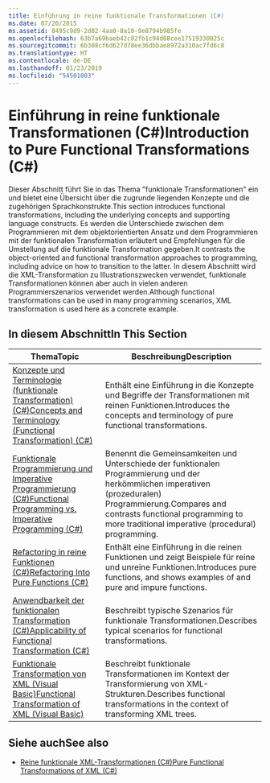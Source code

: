 ```yaml
---
title: Einführung in reine funktionale Transformationen (C#)
ms.date: 07/20/2015
ms.assetid: 8495c9d9-2d02-4aa0-8a10-9e8794b985fe
ms.openlocfilehash: 63b7a69baeb42c82fb1c94d08cee17519330025c
ms.sourcegitcommit: 6b308cf6d627d78ee36dbbae8972a310ac7fd6c8
ms.translationtype: HT
ms.contentlocale: de-DE
ms.lasthandoff: 01/23/2019
ms.locfileid: "54501803"
---
```

# <a name="introduction-to-pure-functional-transformations-c"></a><span data-ttu-id="56f8e-102">Einführung in reine funktionale Transformationen (C#)</span><span class="sxs-lookup"><span data-stu-id="56f8e-102">Introduction to Pure Functional Transformations (C#)</span></span>
<span data-ttu-id="56f8e-103">Dieser Abschnitt führt Sie in das Thema "funktionale Transformationen" ein und bietet eine Übersicht über die zugrunde liegenden Konzepte und die zugehörigen Sprachkonstrukte.</span><span class="sxs-lookup"><span data-stu-id="56f8e-103">This section introduces functional transformations, including the underlying concepts and supporting language constructs.</span></span> <span data-ttu-id="56f8e-104">Es werden die Unterschiede zwischen dem Programmieren mit dem objektorientierten Ansatz und dem Programmieren mit der funktionalen Transformation erläutert und Empfehlungen für die Umstellung auf die funktionale Transformation gegeben.</span><span class="sxs-lookup"><span data-stu-id="56f8e-104">It contrasts the object-oriented and functional transformation approaches to programming, including advice on how to transition to the latter.</span></span> <span data-ttu-id="56f8e-105">In diesem Abschnitt wird die XML-Transformation zu Illustrationszwecken verwendet, funktionale Transformationen können aber auch in vielen anderen Programmierszenarios verwendet werden.</span><span class="sxs-lookup"><span data-stu-id="56f8e-105">Although functional transformations can be used in many programming scenarios, XML transformation is used here as a concrete example.</span></span>  
  
## <a name="in-this-section"></a><span data-ttu-id="56f8e-106">In diesem Abschnitt</span><span class="sxs-lookup"><span data-stu-id="56f8e-106">In This Section</span></span>  
  
|<span data-ttu-id="56f8e-107">Thema</span><span class="sxs-lookup"><span data-stu-id="56f8e-107">Topic</span></span>|<span data-ttu-id="56f8e-108">Beschreibung</span><span class="sxs-lookup"><span data-stu-id="56f8e-108">Description</span></span>|  
|-----------|-----------------|  
|[<span data-ttu-id="56f8e-109">Konzepte und Terminologie (funktionale Transformation) (C#)</span><span class="sxs-lookup"><span data-stu-id="56f8e-109">Concepts and Terminology (Functional Transformation) (C#)</span></span>](../../../../csharp/programming-guide/concepts/linq/concepts-and-terminology-functional-transformation.md)|<span data-ttu-id="56f8e-110">Enthält eine Einführung in die Konzepte und Begriffe der Transformationen mit reinen Funktionen.</span><span class="sxs-lookup"><span data-stu-id="56f8e-110">Introduces the concepts and terminology of pure functional transformations.</span></span>|  
|[<span data-ttu-id="56f8e-111">Funktionale Programmierung und Imperative Programmierung (C#)</span><span class="sxs-lookup"><span data-stu-id="56f8e-111">Functional Programming vs. Imperative Programming (C#)</span></span>](../../../../csharp/programming-guide/concepts/linq/functional-programming-vs-imperative-programming.md)|<span data-ttu-id="56f8e-112">Benennt die Gemeinsamkeiten und Unterschiede der funktionalen Programmierung und der herkömmlichen imperativen (prozeduralen) Programmierung.</span><span class="sxs-lookup"><span data-stu-id="56f8e-112">Compares and contrasts functional programming to more traditional imperative (procedural) programming.</span></span>|  
|[<span data-ttu-id="56f8e-113">Refactoring in reine Funktionen (C#)</span><span class="sxs-lookup"><span data-stu-id="56f8e-113">Refactoring Into Pure Functions (C#)</span></span>](../../../../csharp/programming-guide/concepts/linq/refactoring-into-pure-functions.md)|<span data-ttu-id="56f8e-114">Enthält eine Einführung in die reinen Funktionen und zeigt Beispiele für reine und unreine Funktionen.</span><span class="sxs-lookup"><span data-stu-id="56f8e-114">Introduces pure functions, and shows examples of and pure and impure functions.</span></span>|  
|[<span data-ttu-id="56f8e-115">Anwendbarkeit der funktionalen Transformation (C#)</span><span class="sxs-lookup"><span data-stu-id="56f8e-115">Applicability of Functional Transformation (C#)</span></span>](../../../../csharp/programming-guide/concepts/linq/applicability-of-functional-transformation.md)|<span data-ttu-id="56f8e-116">Beschreibt typische Szenarios für funktionale Transformationen.</span><span class="sxs-lookup"><span data-stu-id="56f8e-116">Describes typical scenarios for functional transformations.</span></span>|  
|[<span data-ttu-id="56f8e-117">Funktionale Transformation von XML (Visual Basic)</span><span class="sxs-lookup"><span data-stu-id="56f8e-117">Functional Transformation of XML (Visual Basic)</span></span>](../../../../visual-basic/programming-guide/concepts/linq/functional-transformation-of-xml.md)|<span data-ttu-id="56f8e-118">Beschreibt funktionale Transformationen im Kontext der Transformierung von XML-Strukturen.</span><span class="sxs-lookup"><span data-stu-id="56f8e-118">Describes functional transformations in the context of transforming XML trees.</span></span>|  
  
## <a name="see-also"></a><span data-ttu-id="56f8e-119">Siehe auch</span><span class="sxs-lookup"><span data-stu-id="56f8e-119">See also</span></span>

- [<span data-ttu-id="56f8e-120">Reine funktionale XML-Transformationen (C#)</span><span class="sxs-lookup"><span data-stu-id="56f8e-120">Pure Functional Transformations of XML (C#)</span></span>](../../../../csharp/programming-guide/concepts/linq/pure-functional-transformations-of-xml.md)
